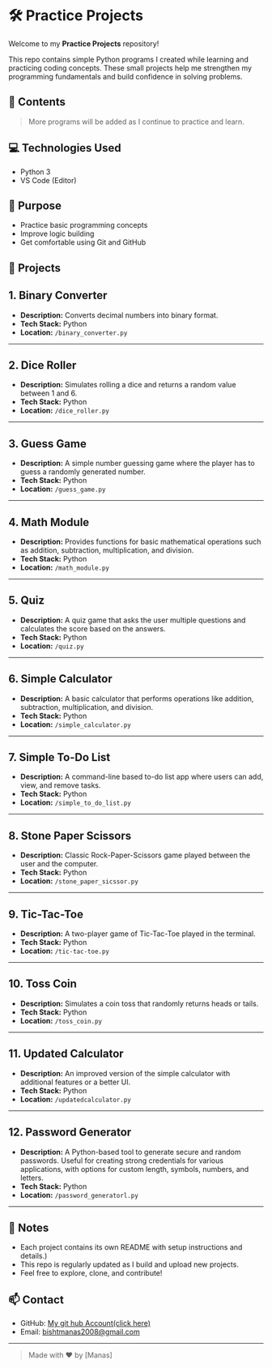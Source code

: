 # 🛠️ Practice Projects

Welcome to my **Practice Projects** repository!

This repo contains simple Python programs I created while learning and practicing coding concepts. These small projects help me strengthen my programming fundamentals and build confidence in solving problems.

## 📂 Contents

> More programs will be added as I continue to practice and learn.

## 💻 Technologies Used

- Python 3
- VS Code (Editor)

## 🧠 Purpose

- Practice basic programming concepts
- Improve logic building
- Get comfortable using Git and GitHub

## 📁 Projects
## 1. Binary Converter

- **Description:** Converts decimal numbers into binary format.
- **Tech Stack:** Python
- **Location:** `/binary_converter.py`

---

## 2. Dice Roller

- **Description:** Simulates rolling a dice and returns a random value between 1 and 6.
- **Tech Stack:** Python
- **Location:** `/dice_roller.py`

---

## 3. Guess Game

- **Description:** A simple number guessing game where the player has to guess a randomly generated number.
- **Tech Stack:** Python
- **Location:** `/guess_game.py`

---

## 4. Math Module

- **Description:** Provides functions for basic mathematical operations such as addition, subtraction, multiplication, and division.
- **Tech Stack:** Python
- **Location:** `/math_module.py`

---

## 5. Quiz

- **Description:** A quiz game that asks the user multiple questions and calculates the score based on the answers.
- **Tech Stack:** Python
- **Location:** `/quiz.py`

---

## 6. Simple Calculator

- **Description:** A basic calculator that performs operations like addition, subtraction, multiplication, and division.
- **Tech Stack:** Python
- **Location:** `/simple_calculator.py`

---

## 7. Simple To-Do List

- **Description:** A command-line based to-do list app where users can add, view, and remove tasks.
- **Tech Stack:** Python
- **Location:** `/simple_to_do_list.py`

---

## 8. Stone Paper Scissors

- **Description:** Classic Rock-Paper-Scissors game played between the user and the computer.
- **Tech Stack:** Python
- **Location:** `/stone_paper_sicssor.py`

---

## 9. Tic-Tac-Toe

- **Description:** A two-player game of Tic-Tac-Toe played in the terminal.
- **Tech Stack:** Python
- **Location:** `/tic-tac-toe.py`

---

## 10. Toss Coin

- **Description:** Simulates a coin toss that randomly returns heads or tails.
- **Tech Stack:** Python
- **Location:** `/toss_coin.py`

---

## 11. Updated Calculator

- **Description:** An improved version of the simple calculator with additional features or a better UI.
- **Tech Stack:** Python
- **Location:** `/updatedcalculator.py`

---

## 12. Password Generator
- **Description:** A Python-based tool to generate secure and random passwords. Useful for creating strong credentials for various applications, with options for custom length, symbols, numbers, and letters.
- **Tech Stack:** Python
- **Location:** `/password_generatorl.py`

---

## 📌 Notes

- Each project contains its own README with setup instructions and details.)
- This repo is regularly updated as I build and upload new projects.
- Feel free to explore, clone, and contribute!

## 📫 Contact

- GitHub: [My git hub Account(click here)](https://github.com/BishtManas)
- Email: bishtmanas2008@gmail.com

---

> Made with ❤️ by [Manas]

